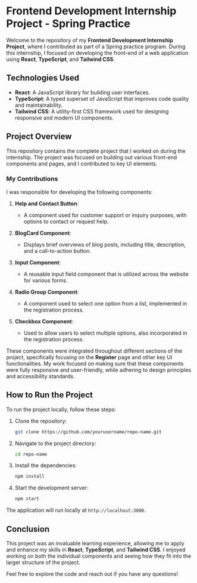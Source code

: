 # Frontend Development Internship Project - Spring Practice

Welcome to the repository of my **Frontend Development Internship Project**, where I contributed as part of a Spring practice program. During this internship, I focused on developing the front-end of a web application using **React**, **TypeScript**, and **Tailwind CSS**.

## Technologies Used
- **React**: A JavaScript library for building user interfaces.
- **TypeScript**: A typed superset of JavaScript that improves code quality and maintainability.
- **Tailwind CSS**: A utility-first CSS framework used for designing responsive and modern UI components.

## Project Overview

This repository contains the complete project that I worked on during the internship. The project was focused on building out various front-end components and pages, and I contributed to key UI elements.

### My Contributions

I was responsible for developing the following components:

1. **Help and Contact Button**: 
   - A component used for customer support or inquiry purposes, with options to contact or request help.

2. **BlogCard Component**:
   - Displays brief overviews of blog posts, including title, description, and a call-to-action button.

3. **Input Component**:
   - A reusable input field component that is utilized across the website for various forms.

4. **Radio Group Component**:
   - A component used to select one option from a list, implemented in the registration process.

5. **Checkbox Component**:
   - Used to allow users to select multiple options, also incorporated in the registration process.

These components were integrated throughout different sections of the project, specifically focusing on the **Register** page and other key UI functionalities. My work focused on making sure that these components were fully responsive and user-friendly, while adhering to design principles and accessibility standards.

## How to Run the Project

To run the project locally, follow these steps:

1. Clone the repository:
    ```bash
    git clone https://github.com/yourusername/repo-name.git
    ```

2. Navigate to the project directory:
    ```bash
    cd repo-name
    ```

3. Install the dependencies:
    ```bash
    npm install
    ```

4. Start the development server:
    ```bash
    npm start
    ```

The application will run locally at `http://localhost:3000`.

## Conclusion

This project was an invaluable learning experience, allowing me to apply and enhance my skills in **React**, **TypeScript**, and **Tailwind CSS**. I enjoyed working on both the individual components and seeing how they fit into the larger structure of the project.

Feel free to explore the code and reach out if you have any questions!




